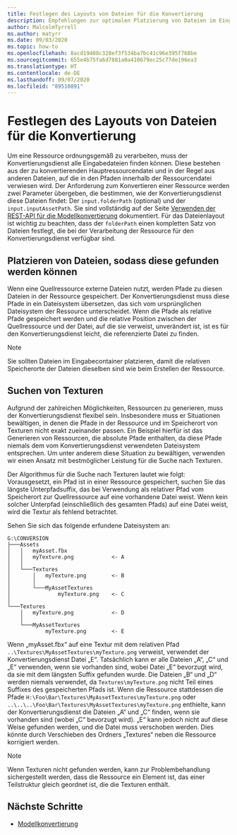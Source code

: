 ```yaml
---
title: Festlegen des Layouts von Dateien für die Konvertierung
description: Empfehlungen zur optimalen Platzierung von Dateien im Eingabecontainer.
author: MalcolmTyrrell
ms.author: matyrr
ms.date: 09/03/2020
ms.topic: how-to
ms.openlocfilehash: 8acd19408c328ef3f534ba7bc41c96e395f768be
ms.sourcegitcommit: 655e4b75fa6d7881a0a410679ec25c77de196ea3
ms.translationtype: HT
ms.contentlocale: de-DE
ms.lasthandoff: 09/07/2020
ms.locfileid: "89510891"
---
```

# <a name="laying-out-files-for-conversion"></a>Festlegen des Layouts von Dateien für die Konvertierung

Um eine Ressource ordnungsgemäß zu verarbeiten, muss der Konvertierungsdienst alle Eingabedateien finden können.
Diese bestehen aus der zu konvertierenden Hauptressourcendatei und in der Regel aus anderen Dateien, auf die in den Pfaden innerhalb der Ressourcendatei verwiesen wird.
Der Anforderung zum Konvertieren einer Ressource werden zwei Parameter übergeben, die bestimmen, wie der Konvertierungsdienst diese Dateien findet: Der `input.folderPath` (optional) und der `input.inputAssetPath`.
Sie sind vollständig auf der Seite [Verwenden der REST-API für die Modellkonvertierung](conversion-rest-api.md) dokumentiert.
Für das Dateienlayout ist wichtig zu beachten, dass der `folderPath` einen kompletten Satz von Dateien festlegt, die bei der Verarbeitung der Ressource für den Konvertierungsdienst verfügbar sind.

## <a name="placing-files-so-they-can-be-found"></a>Platzieren von Dateien, sodass diese gefunden werden können

Wenn eine Quellressource externe Dateien nutzt, werden Pfade zu diesen Dateien in der Ressource gespeichert.
Der Konvertierungsdienst muss diese Pfade in ein Dateisystem übersetzen, das sich vom ursprünglichen Dateisystem der Ressource unterscheidet.
Wenn die Pfade als relative Pfade gespeichert werden und die relative Position zwischen der Quellressource und der Datei, auf die sie verweist, unverändert ist, ist es für den Konvertierungsdienst leicht, die referenzierte Datei zu finden.

> [!Note]
> Sie sollten Dateien im Eingabecontainer platzieren, damit die relativen Speicherorte der Dateien dieselben sind wie beim Erstellen der Ressource.

## <a name="finding-textures"></a>Suchen von Texturen

Aufgrund der zahlreichen Möglichkeiten, Ressourcen zu generieren, muss der Konvertierungsdienst flexibel sein.
Insbesondere muss er Situationen bewältigen, in denen die Pfade in der Ressource und im Speicherort von Texturen nicht exakt zueinander passen.
Ein Beispiel hierfür ist das Generieren von Ressourcen, die absolute Pfade enthalten, da diese Pfade niemals dem vom Konvertierungsdienst verwendeten Dateisystem entsprechen.
Um unter anderem diese Situation zu bewältigen, verwenden wir einen Ansatz mit bestmöglicher Leistung für die Suche nach Texturen.

Der Algorithmus für die Suche nach Texturen lautet wie folgt: Vorausgesetzt, ein Pfad ist in einer Ressource gespeichert, suchen Sie das längste Unterpfadsuffix, das bei Verwendung als relativer Pfad vom Speicherort zur Quellressource auf eine vorhandene Datei weist.
Wenn kein solcher Unterpfad (einschließlich des gesamten Pfads) auf eine Datei weist, wird die Textur als fehlend betrachtet.

Sehen Sie sich das folgende erfundene Dateisystem an: 
```
G:\CONVERSION
├───Assets
│   │   myAsset.fbx
│   │   myTexture.png            <- A
│   │
│   └───Textures
│       │   myTexture.png        <- B
│       │
│       └───MyAssetTextures
│               myTexture.png    <- C
│
└───Textures
    │   myTexture.png            <- D
    │
    └───MyAssetTextures
            myTexture.png        <- E
```
Wenn „myAsset.fbx“ auf eine Textur mit dem relativen Pfad `..\Textures\MyAssetTextures\myTexture.png` verweist, verwendet der Konvertierungsdienst Datei „E“. Tatsächlich kann er alle Dateien „A“, „C“ und „E“ verwenden, wenn sie vorhanden sind, wobei Datei „E“ bevorzugt wird, da sie mit dem längsten Suffix gefunden wurde.
Die Dateien „B“ und „D“ werden niemals verwendet, da `Textures\myTexture.png` nicht Teil eines Suffixes des gespeicherten Pfads ist.
Wenn die Ressource stattdessen die Pfade `H:\Foo\Bar\Textures\MyAssetTextures\myTexture.png` oder `..\..\..\Foo\Bar\Textures\MyAssetTextures\myTexture.png` enthielte, kann der Konvertierungsdienst die Dateien „A“ und „C“ finden, wenn sie vorhanden sind (wobei „C“ bevorzugt wird). „E“ kann jedoch nicht auf diese Weise gefunden werden, und die Datei muss verschoben werden.
Dies könnte durch Verschieben des Ordners „Textures“ neben die Ressource korrigiert werden.

> [!Note]
> Wenn Texturen nicht gefunden werden, kann zur Problembehandlung sichergestellt werden, dass die Ressource ein Element ist, das einer Teilstruktur gleich geordnet ist, die die Texturen enthält.

## <a name="next-steps"></a>Nächste Schritte

- [Modellkonvertierung](model-conversion.md)
